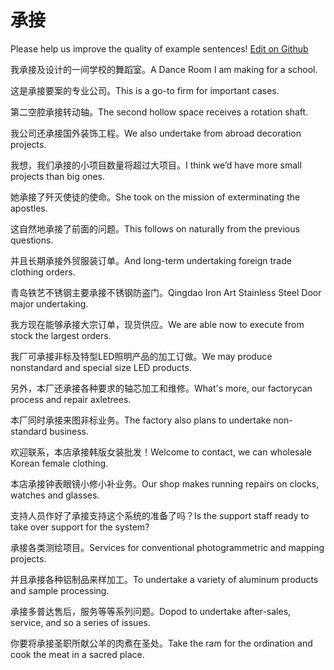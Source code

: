 # 承接

Please help us improve the quality of example sentences! [Edit on Github](https://github.com/jiyushe/jiyu-example-sentence-source/blob/main/chinese/chengjie.md)

<p><span class="chinese">我承接及设计的一间学校的舞蹈室。</span><span class="english">A Dance Room I am making for a school.</span></p>

<p><span class="chinese">这是承接要案的专业公司。</span><span class="english">This is a go-to firm for important cases.</span></p>

<p><span class="chinese">第二空腔承接转动轴。</span><span class="english">The second hollow space receives a rotation shaft.</span></p>

<p><span class="chinese">我公司还承接国外装饰工程。</span><span class="english">We also undertake from abroad decoration projects.</span></p>

<p><span class="chinese">我想，我们承接的小项目数量将超过大项目。</span><span class="english">I think we’d have more small projects than big ones.</span></p>

<p><span class="chinese">她承接了歼灭使徒的使命。</span><span class="english">She took on the mission of exterminating the apostles.</span></p>

<p><span class="chinese">这自然地承接了前面的问题。</span><span class="english">This follows on naturally from the previous questions.</span></p>

<p><span class="chinese">并且长期承接外贸服装订单。</span><span class="english">And long-term undertaking foreign trade clothing orders.</span></p>

<p><span class="chinese">青岛铁艺不锈钢主要承接不锈钢防盗门。</span><span class="english">Qingdao Iron Art Stainless Steel Door major undertaking.</span></p>

<p><span class="chinese">我方现在能够承接大宗订单，现货供应。</span><span class="english">We are able now to execute from stock the largest orders.</span></p>

<p><span class="chinese">我厂可承接非标及特型LED照明产品的加工订做。</span><span class="english">We may produce nonstandard and special size LED products.</span></p>

<p><span class="chinese">另外，本厂还承接各种要求的轴芯加工和维修。</span><span class="english">What's more, our factorycan process and repair axletrees.</span></p>

<p><span class="chinese">本厂同时承接来图非标业务。</span><span class="english">The factory also plans to undertake non-standard business.</span></p>

<p><span class="chinese">欢迎联系，本店承接韩版女装批发！</span><span class="english">Welcome to contact, we can wholesale Korean female clothing.</span></p>

<p><span class="chinese">本店承接钟表眼镜小修小补业务。</span><span class="english">Our shop makes running repairs on clocks, watches and glasses.</span></p>

<p><span class="chinese">支持人员作好了承接支持这个系统的准备了吗？</span><span class="english">Is the support staff ready to take over support for the system?</span></p>

<p><span class="chinese">承接各类测绘项目。</span><span class="english">Services for conventional photogrammetric and mapping projects.</span></p>

<p><span class="chinese">并且承接各种铝制品来样加工。</span><span class="english">To undertake a variety of aluminum products and sample processing.</span></p>

<p><span class="chinese">承接多普达售后，服务等等系列问题。</span><span class="english">Dopod to undertake after-sales, service, and so a series of issues.</span></p>

<p><span class="chinese">你要将承接圣职所献公羊的肉煮在圣处。</span><span class="english">Take the ram for the ordination and cook the meat in a sacred place.</span></p>

